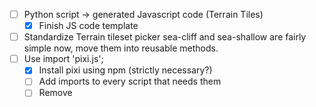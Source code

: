 - [ ] Python script → generated Javascript code (Terrain Tiles)
  - [x] Finish JS code template
- [ ] Standardize Terrain tileset picker
  sea-cliff and sea-shallow are fairly simple now, move them into reusable methods.
- [ ] Use import 'pixi.js';
  - [x] Install pixi using npm (strictly necessary?)
  - [ ] Add imports to every script that needs them
  - [ ] Remove <script src="pixi"> from game.html
- [ ] Camera System: Moves stage around.
  - [ ] Camera Zoom: Applies additional scale factor to stage. Stage will need to add it to its fit-to-window scale.